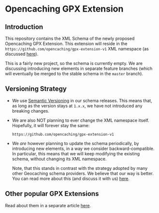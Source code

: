Opencaching GPX Extension
=========================

Introduction
------------

This repository contains the XML Schema of the newly proposed Opencaching GPX
Extension. This extension will reside in the
`https://github.com/opencaching/gpx-extension-v1` XML namespace (as discussed
[here](https://github.com/opencaching/gpx-extension-v1/issues/6)).

This is a fairly new project, so the schema is currently empty. We are
discussing introducing new elements in separate feature branches (which will
eventually be merged to the stable schema in the `master` branch).


Versioning Strategy
-------------------

* We use [Semantic Versioning](http://semver.org/) in our schema releases. This
  means that, as long as the version stays at `1.x.x`, we have not introduced
  any breaking changes.

* We are also NOT planning to ever change the XML namespace itself. Hopefully,
  it will forever stay the same:

  ```
  https://github.com/opencaching/gpx-extension-v1
  ```

* We *are* however planning to update the schema periodically, by introducing
  new elements, in a way we consider backward-compatible. In particular, this
  means that we will keep modifying the existing schema, without changing its
  XML namespace.

  Note, that this stands in contrast with the strategy adopted by many other
  Geocaching schema providers. We believe that our way is better. You can read
  more about this (and discuss it with us)
  [here](https://github.com/opencaching/gpx-extension-v1/blob/master/all-these-namespaces.md).


Other popular GPX Extensions
----------------------------

Read about them in a separate article
[here](https://github.com/opencaching/gpx-extension-v1/blob/master/all-these-namespaces.md).
